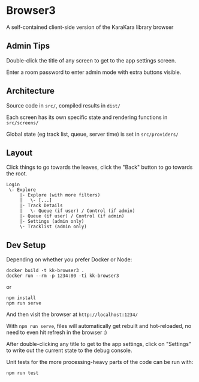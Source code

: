 # Browser3

A self-contained client-side version of the KaraKara library browser

## Admin Tips

Double-click the title of any screen to get to the app settings screen.

Enter a room password to enter admin mode with extra buttons visible.

## Architecture

Source code in `src/`, compiled results in `dist/`

Each screen has its own specific state and rendering functions in `src/screens/`

Global state (eg track list, queue, server time) is set in `src/providers/`

## Layout

Click things to go towards the leaves, click the "Back" button to go towards
the root.

```
Login
 \- Explore
     |- Explore (with more filters)
     |   \- [...]
     |- Track Details
     |   \- Queue (if user) / Control (if admin)
     |- Queue (if user) / Control (if admin)
     |- Settings (admin only)
     \- Tracklist (admin only)

```

## Dev Setup

Depending on whether you prefer Docker or Node:
```
docker build -t kk-browser3 .
docker run --rm -p 1234:80 -ti kk-browser3
```
or
```
npm install
npm run serve
```

And then visit the browser at `http://localhost:1234/`

With `npm run serve`, files will automatically get rebuilt and
hot-reloaded, no need to even hit refresh in the browser :)

After double-clicking any title to get to the app settings, click on
"Settings" to write out the current state to the debug console.

Unit tests for the more processing-heavy parts of the code can
be run with:

```
npm run test
```